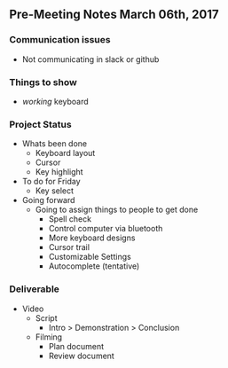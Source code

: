 ## Pre-Meeting Notes March 06th, 2017 

### Communication issues
 * Not communicating in slack or github
 
### Things to show
 * *working* keyboard
### Project Status
 * Whats been done
   * Keyboard layout
   * Cursor
   * Key highlight
 * To do for Friday
   * Key select
 * Going forward
   * Going to assign things to people to get done
	 * Spell check
	 * Control computer via bluetooth
	 * More keyboard designs
	 * Cursor trail
	 * Customizable Settings
	 * Autocomplete (tentative)

### Deliverable
 * Video
   * Script
	 * Intro > Demonstration > Conclusion
   * Filming
	 * Plan document
	 * Review document
